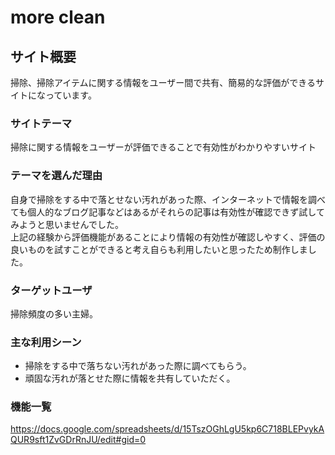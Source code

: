 # more clean
  
## サイト概要
 掃除、掃除アイテムに関する情報をユーザー間で共有、簡易的な評価ができるサイトになっています。
  
### サイトテーマ
 掃除に関する情報をユーザーが評価できることで有効性がわかりやすいサイト
  
### テーマを選んだ理由
 自身で掃除をする中で落とせない汚れがあった際、インターネットで情報を調べても個人的なブログ記事などはあるがそれらの記事は有効性が確認できず試してみようと思いませんでした。<br>
 上記の経験から評価機能があることにより情報の有効性が確認しやすく、評価の良いものを試すことができると考え自らも利用したいと思ったため制作しました。
  
### ターゲットユーザ
 掃除頻度の多い主婦。
  
### 主な利用シーン
- 掃除をする中で落ちない汚れがあった際に調べてもらう。
- 頑固な汚れが落とせた際に情報を共有していただく。
  
### 機能一覧
<https://docs.google.com/spreadsheets/d/15TszOGhLgU5kp6C718BLEPvykAQUR9sft1ZvGDrRnJU/edit#gid=0>
